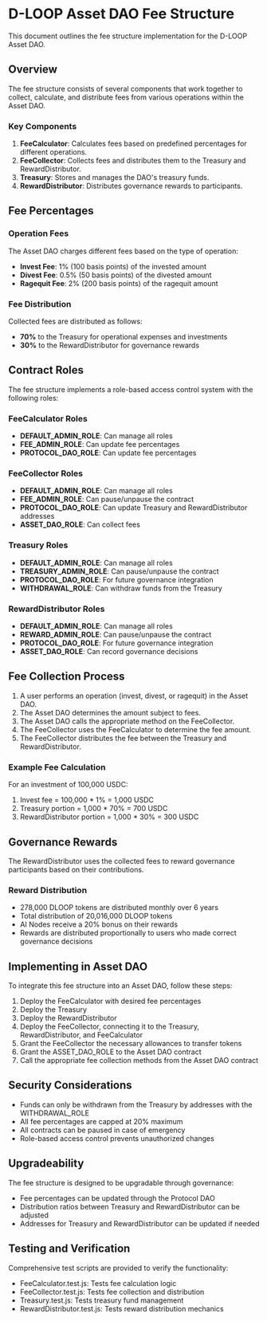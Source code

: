 # D-LOOP Asset DAO Fee Structure

This document outlines the fee structure implementation for the D-LOOP Asset DAO.

## Overview

The fee structure consists of several components that work together to collect, calculate, and distribute fees from various operations within the Asset DAO.

### Key Components

1. **FeeCalculator**: Calculates fees based on predefined percentages for different operations.
2. **FeeCollector**: Collects fees and distributes them to the Treasury and RewardDistributor.
3. **Treasury**: Stores and manages the DAO's treasury funds.
4. **RewardDistributor**: Distributes governance rewards to participants.

## Fee Percentages

### Operation Fees

The Asset DAO charges different fees based on the type of operation:

- **Invest Fee**: 1% (100 basis points) of the invested amount
- **Divest Fee**: 0.5% (50 basis points) of the divested amount
- **Ragequit Fee**: 2% (200 basis points) of the ragequit amount

### Fee Distribution

Collected fees are distributed as follows:

- **70%** to the Treasury for operational expenses and investments
- **30%** to the RewardDistributor for governance rewards

## Contract Roles

The fee structure implements a role-based access control system with the following roles:

### FeeCalculator Roles

- **DEFAULT_ADMIN_ROLE**: Can manage all roles
- **FEE_ADMIN_ROLE**: Can update fee percentages
- **PROTOCOL_DAO_ROLE**: Can update fee percentages

### FeeCollector Roles

- **DEFAULT_ADMIN_ROLE**: Can manage all roles
- **FEE_ADMIN_ROLE**: Can pause/unpause the contract
- **PROTOCOL_DAO_ROLE**: Can update Treasury and RewardDistributor addresses
- **ASSET_DAO_ROLE**: Can collect fees

### Treasury Roles

- **DEFAULT_ADMIN_ROLE**: Can manage all roles
- **TREASURY_ADMIN_ROLE**: Can pause/unpause the contract
- **PROTOCOL_DAO_ROLE**: For future governance integration
- **WITHDRAWAL_ROLE**: Can withdraw funds from the Treasury

### RewardDistributor Roles

- **DEFAULT_ADMIN_ROLE**: Can manage all roles
- **REWARD_ADMIN_ROLE**: Can pause/unpause the contract
- **PROTOCOL_DAO_ROLE**: For future governance integration
- **ASSET_DAO_ROLE**: Can record governance decisions

## Fee Collection Process

1. A user performs an operation (invest, divest, or ragequit) in the Asset DAO.
2. The Asset DAO determines the amount subject to fees.
3. The Asset DAO calls the appropriate method on the FeeCollector.
4. The FeeCollector uses the FeeCalculator to determine the fee amount.
5. The FeeCollector distributes the fee between the Treasury and RewardDistributor.

### Example Fee Calculation

For an investment of 100,000 USDC:

1. Invest fee = 100,000 * 1% = 1,000 USDC
2. Treasury portion = 1,000 * 70% = 700 USDC
3. RewardDistributor portion = 1,000 * 30% = 300 USDC

## Governance Rewards

The RewardDistributor uses the collected fees to reward governance participants based on their contributions.

### Reward Distribution

- 278,000 DLOOP tokens are distributed monthly over 6 years
- Total distribution of 20,016,000 DLOOP tokens
- AI Nodes receive a 20% bonus on their rewards
- Rewards are distributed proportionally to users who made correct governance decisions

## Implementing in Asset DAO

To integrate this fee structure into an Asset DAO, follow these steps:

1. Deploy the FeeCalculator with desired fee percentages
2. Deploy the Treasury
3. Deploy the RewardDistributor
4. Deploy the FeeCollector, connecting it to the Treasury, RewardDistributor, and FeeCalculator
5. Grant the FeeCollector the necessary allowances to transfer tokens
6. Grant the ASSET_DAO_ROLE to the Asset DAO contract
7. Call the appropriate fee collection methods from the Asset DAO contract

## Security Considerations

- Funds can only be withdrawn from the Treasury by addresses with the WITHDRAWAL_ROLE
- All fee percentages are capped at 20% maximum
- All contracts can be paused in case of emergency
- Role-based access control prevents unauthorized changes

## Upgradeability

The fee structure is designed to be upgradable through governance:

- Fee percentages can be updated through the Protocol DAO
- Distribution ratios between Treasury and RewardDistributor can be adjusted
- Addresses for Treasury and RewardDistributor can be updated if needed

## Testing and Verification

Comprehensive test scripts are provided to verify the functionality:

- FeeCalculator.test.js: Tests fee calculation logic
- FeeCollector.test.js: Tests fee collection and distribution
- Treasury.test.js: Tests treasury fund management
- RewardDistributor.test.js: Tests reward distribution mechanics